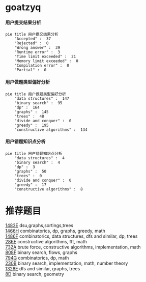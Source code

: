 # goatzyq

<!-- tabs:start -->



#### **用户提交结果分析**

```mermaid
pie title 用户提交结果分析
    "Accepted" :  37
    "Rejected" :  0
    "Wrong answer" :  39
    "Runtime error" :  3
    "Time limit exceeded" :  21
    "Memory limit exceeded" :  0
    "Compilation error" :  0
    "Partial" :  0
```

#### **用户做题类型偏好分析**

```mermaid
pie title 用户做题类型偏好分析
    "data structures" :  147
    "binary search" :  95
    "dp" :  164
    "graphs" :  145
    "trees" :  48
    "divide and conquer" :  0
    "greedy" :  195
    "constructive algorithms" :  134
```
#### **用户错题知识点分析**

```mermaid
pie title 用户错题知识点分析
    "data structures" :  4
    "binary search" :  4
    "dp" :  3
    "graphs" :  50
    "trees" :  0
    "divide and conquer" :  0
    "greedy" :  17
    "constructive algorithms" :  8
```



<!-- tabs:end -->
# 推荐题目
[1483E](https://codeforces.com/contest/1483/problem/E)		dsu,graphs,sortings,trees		  
[1466H](https://codeforces.com/contest/1466/problem/H)		combinatorics,
                        dp,
                        graphs,
                        greedy,
                        math		  
[1486F](https://codeforces.com/contest/1486/problem/F)		combinatorics,
                        data structures,
                        dfs and similar,
                        dp,
                        trees		  
[286E](https://codeforces.com/contest/286/problem/E)		constructive algorithms,
                        fft,
                        math		  
[732A](https://codeforces.com/contest/732/problem/A)		brute force,
                        constructive algorithms,
                        implementation,
                        math		  
[808F](https://codeforces.com/contest/808/problem/F)		binary search,
                        flows,
                        graphs		  
[794G](https://codeforces.com/contest/794/problem/G)		combinatorics,
                        dp,
                        math		  
[230B](https://codeforces.com/contest/230/problem/B)		binary search,
                        implementation,
                        math,
                        number theory		  
[1328E](https://codeforces.com/contest/1328/problem/E)		dfs and similar,
                        graphs,
                        trees		  
[8D](https://codeforces.com/contest/8/problem/D)		binary search,
                        geometry		  
